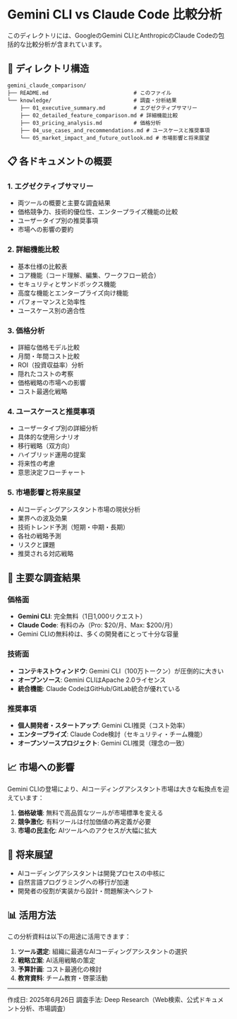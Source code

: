 # Gemini CLI vs Claude Code 比較分析

このディレクトリには、GoogleのGemini CLIとAnthropicのClaude Codeの包括的な比較分析が含まれています。

## 📁 ディレクトリ構造

```
gemini_claude_comparison/
├── README.md                           # このファイル
└── knowledge/                          # 調査・分析結果
    ├── 01_executive_summary.md         # エグゼクティブサマリー
    ├── 02_detailed_feature_comparison.md # 詳細機能比較
    ├── 03_pricing_analysis.md          # 価格分析
    ├── 04_use_cases_and_recommendations.md # ユースケースと推奨事項
    └── 05_market_impact_and_future_outlook.md # 市場影響と将来展望
```

## 📋 各ドキュメントの概要

### 1. エグゼクティブサマリー
- 両ツールの概要と主要な調査結果
- 価格競争力、技術的優位性、エンタープライズ機能の比較
- ユーザータイプ別の推奨事項
- 市場への影響の要約

### 2. 詳細機能比較
- 基本仕様の比較表
- コア機能（コード理解、編集、ワークフロー統合）
- セキュリティとサンドボックス機能
- 高度な機能とエンタープライズ向け機能
- パフォーマンスと効率性
- ユースケース別の適合性

### 3. 価格分析
- 詳細な価格モデル比較
- 月間・年間コスト比較
- ROI（投資収益率）分析
- 隠れたコストの考察
- 価格戦略の市場への影響
- コスト最適化戦略

### 4. ユースケースと推奨事項
- ユーザータイプ別の詳細分析
- 具体的な使用シナリオ
- 移行戦略（双方向）
- ハイブリッド運用の提案
- 将来性の考慮
- 意思決定フローチャート

### 5. 市場影響と将来展望
- AIコーディングアシスタント市場の現状分析
- 業界への波及効果
- 技術トレンド予測（短期・中期・長期）
- 各社の戦略予測
- リスクと課題
- 推奨される対応戦略

## 🎯 主要な調査結果

### 価格面
- **Gemini CLI**: 完全無料（1日1,000リクエスト）
- **Claude Code**: 有料のみ（Pro: $20/月、Max: $200/月）
- Gemini CLIの無料枠は、多くの開発者にとって十分な容量

### 技術面
- **コンテキストウィンドウ**: Gemini CLI（100万トークン）が圧倒的に大きい
- **オープンソース**: Gemini CLIはApache 2.0ライセンス
- **統合機能**: Claude CodeはGitHub/GitLab統合が優れている

### 推奨事項
- **個人開発者・スタートアップ**: Gemini CLI推奨（コスト効率）
- **エンタープライズ**: Claude Code検討（セキュリティ・チーム機能）
- **オープンソースプロジェクト**: Gemini CLI推奨（理念の一致）

## 📈 市場への影響

Gemini CLIの登場により、AIコーディングアシスタント市場は大きな転換点を迎えています：

1. **価格破壊**: 無料で高品質なツールが市場標準を変える
2. **競争激化**: 有料ツールは付加価値の再定義が必要
3. **市場の民主化**: AIツールへのアクセスが大幅に拡大

## 🔮 将来展望

- AIコーディングアシスタントは開発プロセスの中核に
- 自然言語プログラミングへの移行が加速
- 開発者の役割が実装から設計・問題解決へシフト

## 📊 活用方法

この分析資料は以下の用途に活用できます：

1. **ツール選定**: 組織に最適なAIコーディングアシスタントの選択
2. **戦略立案**: AI活用戦略の策定
3. **予算計画**: コスト最適化の検討
4. **教育資料**: チーム教育・啓蒙活動

---

作成日: 2025年6月26日
調査手法: Deep Research（Web検索、公式ドキュメント分析、市場調査）